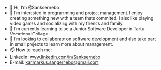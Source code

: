 - 👋 Hi, I’m @Sanksernebo
- 👀 I’m interested in programming and project management. I enjoy creating something new with a team thats commited. I also like playing video games and socializing with my friends and family.
- 🌱 I’m currently learning to be a Junior Software Developer in Tartu Vocational College.
- 💞️ I’m looking to collaborate on software development and also take part in small projects to learn more about management. 
- 📫 How to reach me:
- LinkedIn: www.linkedin.com/in/Sanksernebo
- E-mail: karlmarkus.sangernebo@gmail.com

<!---
Sanksernebo/Sanksernebo is a ✨ special ✨ repository because its `README.md` (this file) appears on your GitHub profile.
You can click the Preview link to take a look at your changes.
--->

